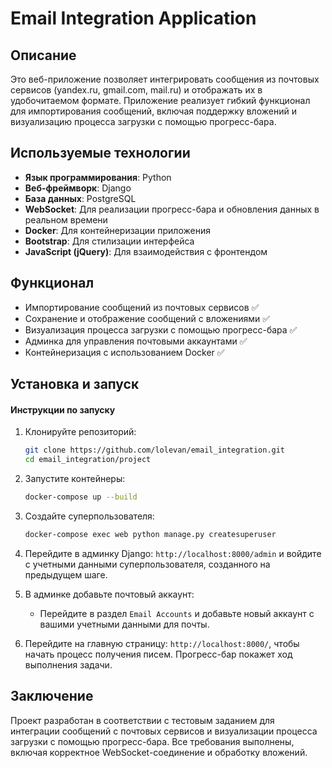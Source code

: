 # Email Integration Application

## Описание

Это веб-приложение позволяет интегрировать сообщения из почтовых сервисов (yandex.ru, gmail.com, mail.ru) и отображать их в удобочитаемом формате. Приложение реализует гибкий функционал для импортирования сообщений, включая поддержку вложений и визуализацию процесса загрузки с помощью прогресс-бара.

## Используемые технологии

- **Язык программирования**: Python
- **Веб-фреймворк**: Django
- **База данных**: PostgreSQL
- **WebSocket**: Для реализации прогресс-бара и обновления данных в реальном времени
- **Docker**: Для контейнеризации приложения
- **Bootstrap**: Для стилизации интерфейса
- **JavaScript (jQuery)**: Для взаимодействия с фронтендом

## Функционал

- Импортирование сообщений из почтовых сервисов ✅
- Сохранение и отображение сообщений с вложениями ✅
- Визуализация процесса загрузки с помощью прогресс-бара ✅
- Админка для управления почтовыми аккаунтами ✅
- Контейнеризация с использованием Docker ✅

## Установка и запуск

#### Инструкции по запуску

1. Клонируйте репозиторий:

    ```bash
    git clone https://github.com/lolevan/email_integration.git
    cd email_integration/project
    ```

2. Запустите контейнеры:

    ```bash
    docker-compose up --build
    ```

3. Cоздайте суперпользователя:

    ```bash
    docker-compose exec web python manage.py createsuperuser
    ```

4. Перейдите в админку Django: `http://localhost:8000/admin` и войдите с учетными данными суперпользователя, созданного на предыдущем шаге.

5. В админке добавьте почтовый аккаунт:
    - Перейдите в раздел `Email Accounts` и добавьте новый аккаунт с вашими учетными данными для почты.

6. Перейдите на главную страницу: `http://localhost:8000/`, чтобы начать процесс получения писем. Прогресс-бар покажет ход выполнения задачи.

## Заключение

Проект разработан в соответствии с тестовым заданием для интеграции сообщений с почтовых сервисов и визуализации процесса загрузки с помощью прогресс-бара. Все требования выполнены, включая корректное WebSocket-соединение и обработку вложений.
